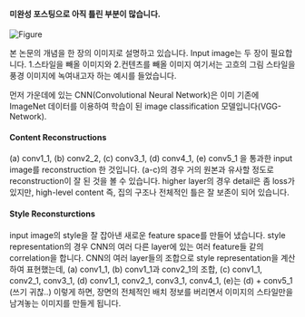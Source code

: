 
#### 미완성 포스팅으로 아직 틀린 부분이 많습니다.

![Figure](_images/neural_artist_1.jpg)

본 논문의 개념을 한 장의 이미지로 설명하고 있습니다. Input image는 두 장이 필요합니다.
1.스타일을 빼올 이미지와 2.컨텐츠를 빼올 이미지 여기서는 고흐의 그림 스타일을 풍경 이미지에 녹여내고자 하는 예시를 들었습니다.

먼저 가운데에 있는 CNN(Convolutional Neural Network)은 이미 기존에 ImageNet 데이터를 이용하여 학습이 된 image classification 모델입니다(VGG-Network).

#### Content Reconstructions
(a) conv1_1, (b) conv2_2, (c) conv3_1, (d) conv4_1, (e) conv5_1 을 통과한 input image를 reconstruction 한 것입니다. (a-c)의 경우 거의 원본과 유사할 정도로 reconstruction이 잘 된 것을 볼 수 있습니다. higher layer의 경우 detail은 좀 loss가 있지만, high-level content 즉, 집의 구조나 전체적인 틀은 잘 보존이 되어 있습니다.

#### Style Reconsturctions
input image의 style을 잘 잡아낸 새로운 feature space를 만들어 냈습니다. style representation의 경우 CNN의 여러 다른 layer에 있는 여러 feature들 같의 correlation을 합니다.
CNN의 여러 layer들의 조합으로 style representation을 계산하여 표현했는데,
(a) conv1_1, (b) conv1_1과 conv2_1의 조합, (c) conv1_1, conv2_1, conv3_1, (d) conv1_1, conv2_1, conv3_1, conv4_1, (e)는 (d) + conv5_1 (쓰기 귀찮..)
이렇게 하면, 장면의 전체적인 배치 정보를 버리면서 이미지의 스타일만을 남겨놓는 이미지를 만들게 됩니다.
